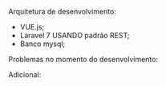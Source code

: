 Arquitetura de desenvolvimento:
  - VUE.js;
  - Laravel 7 USANDO padrão REST;
  - Banco mysql;

Problemas no momento do desenvolvimento:

Adicional:


  
